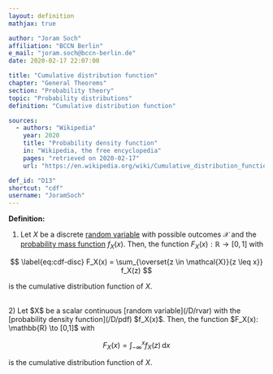 ```yaml
---
layout: definition
mathjax: true

author: "Joram Soch"
affiliation: "BCCN Berlin"
e_mail: "joram.soch@bccn-berlin.de"
date: 2020-02-17 22:07:00

title: "Cumulative distribution function"
chapter: "General Theorems"
section: "Probability theory"
topic: "Probability distributions"
definition: "Cumulative distribution function"

sources:
  - authors: "Wikipedia"
    year: 2020
    title: "Probability density function"
    in: "Wikipedia, the free encyclopedia"
    pages: "retrieved on 2020-02-17"
    url: "https://en.wikipedia.org/wiki/Cumulative_distribution_function#Definition"

def_id: "D13"
shortcut: "cdf"
username: "JoramSoch"
---
```



**Definition:**

1) Let $X$ be a discrete [random variable](/D/rvar) with possible outcomes $\mathcal{X}$ and the [probability mass function](/D/pmf) $f_X(x)$. Then, the function $F_X(x): \mathbb{R} \to [0,1]$ with

$$ \label{eq:cdf-disc}
F_X(x) = \sum_{\overset{z \in \mathcal{X}}{z \leq x}} f_X(z)
$$

is the cumulative distribution function of $X$.

<br>
2) Let $X$ be a scalar continuous [random variable](/D/rvar) with the [probability density function](/D/pdf) $f_X(x)$. Then, the function $F_X(x): \mathbb{R} \to [0,1]$ with

$$ \label{eq:cdf-cont}
F_X(x) = \int_{-\infty}^{x} f_X(z) \, \mathrm{d}x
$$

is the cumulative distribution function of $X$.